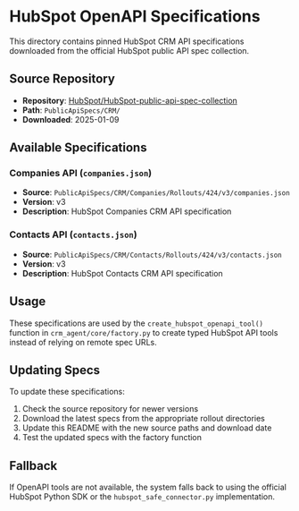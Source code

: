 # HubSpot OpenAPI Specifications

This directory contains pinned HubSpot CRM API specifications downloaded from the official HubSpot public API spec collection.

## Source Repository
- **Repository**: [HubSpot/HubSpot-public-api-spec-collection](https://github.com/HubSpot/HubSpot-public-api-spec-collection)
- **Path**: `PublicApiSpecs/CRM/`
- **Downloaded**: 2025-01-09

## Available Specifications

### Companies API (`companies.json`)
- **Source**: `PublicApiSpecs/CRM/Companies/Rollouts/424/v3/companies.json`
- **Version**: v3
- **Description**: HubSpot Companies CRM API specification

### Contacts API (`contacts.json`)
- **Source**: `PublicApiSpecs/CRM/Contacts/Rollouts/424/v3/contacts.json`
- **Version**: v3
- **Description**: HubSpot Contacts CRM API specification

## Usage

These specifications are used by the `create_hubspot_openapi_tool()` function in `crm_agent/core/factory.py` to create typed HubSpot API tools instead of relying on remote spec URLs.

## Updating Specs

To update these specifications:

1. Check the source repository for newer versions
2. Download the latest specs from the appropriate rollout directories
3. Update this README with the new source paths and download date
4. Test the updated specs with the factory function

## Fallback

If OpenAPI tools are not available, the system falls back to using the official HubSpot Python SDK or the `hubspot_safe_connector.py` implementation.
